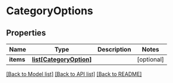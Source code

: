 # CategoryOptions

## Properties
Name | Type | Description | Notes
------------ | ------------- | ------------- | -------------
**items** | [**list[CategoryOption]**](CategoryOption.md) |  | [optional] 

[[Back to Model list]](../README.md#documentation-for-models) [[Back to API list]](../README.md#documentation-for-api-endpoints) [[Back to README]](../README.md)


